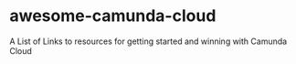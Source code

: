 # awesome-camunda-cloud
A List of Links to resources for getting started and winning with Camunda Cloud
